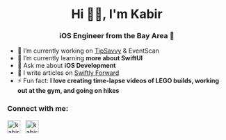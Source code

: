 <h1 align="center">Hi 👋🏼, I'm Kabir</h1>
<h3 align="center">iOS Engineer from the Bay Area 🌁</h3>

- 🔭 I’m currently working on [TipSavvy](https://github.com/kabirdhillon7/TipSavvy) & EventScan
- 🌱 I’m currently learning **more about SwiftUI**
- 💬 Ask me about **iOS Development**
- 📝 I write articles on [Swiftly Forward](https://kabirdhillon.substack.com)
- ⚡️ Fun fact: **I love creating time-lapse videos of LEGO builds, working out at the gym, and going on hikes**

<h3 align="left">Connect with me:</h3>
<p align="left">
  <a href="https://linkedin.com/in/kabirdhillon" target="blank"><img align="center" src="https://img.shields.io/badge/LinkedIn-0077B5?style=for-the-badge&logo=linkedin&logoColor=white" alt="kabirdhillon" height="30" /></a>
  &nbsp
  <a href="https://bento.me/kabirdhillon" target="blank"><img align="center" src="https://img.shields.io/badge/website-23A0F2?style=for-the-badge&logo=safari&logoColor=white" alt="kabirdhillon" height="30" /></a>
</p>
